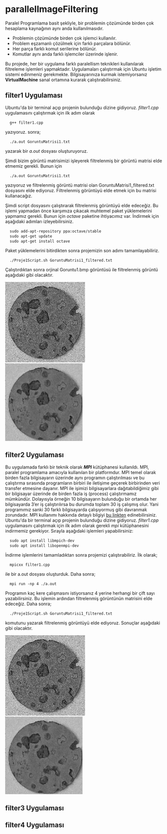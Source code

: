 # parallelImageFiltering
Paralel Programlama basit şekliyle, bir problemin çözümünde birden çok hesaplama kaynağının aynı anda kullanılmasıdır.
<ul>
  <li>Problemin çözümünde birden çok işlemci kullanılır.</li>
  <li>Problem eşzamanlı çözülmek için farklı parçalara bölünür.</li>
  <li>Her parça farklı komut serilerine bölünür.</li>
  <li>Komutlar aynı anda farklı işlemciler üzerinde işlenir.</li>
</ul>
Bu projede, her bir uygulama farklı paralellism teknikleri kullanılarak filtreleme işlemleri yapmaktadır. Uygulamaları çalıştırmak için Ubuntu işletim sistemi edinmeniz gerekmekte. Bilgisayarınıza kurmak istemiyorsanız <strong>VirtualMachine</strong> sanal ortamına kurarak çalıştırabilirsiniz.

## filter1 Uygulaması
Ubuntu\'da bir terminal açıp projenin bulunduğu dizine gidiyoruz. <i>filter1.cpp</i> uygulamasını çalıştırmak için ilk adım olarak

```
  g++ filter1.cpp
```

yazıyoruz. sonra;

```
  ./a.out GoruntuMatrisi1.txt
```

yazarak bir <i>a.out</i> dosyası oluşturuyoruz.

Şimdi bizim görüntü matrisimizi işleyerek filtrelenmiş bir görüntü matrisi elde etmemiz gerekli. Bunun için

```
  ./a.out GoruntuMatrisi1.txt
```

yazıyoruz ve filtrelenmiş görüntü matrisi olan GoruntuMatrisi1_filtered.txt dosyasını elde ediyoruz. Filtrelenmiş görüntüyü elde etmek için bu matrisi kullanacağız. 

Şimdi script dosyasını çalıştırarak filtrelenmiş görüntüyü elde edeceğiz. Bu işlemi yapmadan önce karşımıza çıkacak muhtemel paket yüklemelerini yapmamız gerekli. Bunun için <i>octave</i> paketine ihtiyacımız var. İndirmek için aşağıdaki adımları izleyebilirsiniz.

```
  sudo add-apt-repository ppa:octave/stable
  sudo apt-get update
  sudo apt-get install octave
```

Paket yüklemelerini bitirdikten sonra projemizin son adımı tamamlayabiliriz.

```
  ./Proje1Script.sh GoruntuMatrisi1_filtered.txt
```

Çalıştırdıktan sonra orjinal Goruntu1.bmp görüntüsü ile filtrelenmiş görüntü aşağıdaki gibi olacaktır.

![Orjinal Görüntü](https://github.com/shrgrl/parallelImageFiltering/blob/master/img1.jpg)
![Filtrelenmiş Görüntü](https://github.com/shrgrl/parallelImageFiltering/blob/master/img2.jpg)


## filter2 Uygulaması
Bu uygulamada farklı bir teknik olarak <strong><i>MPI</i></strong> kütüphanesi kullanıldı. MPI, paralel programlama amacıyla kullanılan bir platformdur. MPI temel olarak birden fazla bilgisayarın üzerinde aynı programın çalıştırılması ve bu çalıştırma sırasında programların birbiri ile iletişime geçerek birbirinden veri transfer etmesine dayanır. MPI ile işimizi bilgisayarlara dağıtabildiğimiz gibi bir bilgisayar üzerinde de birden fazla iş (process) çalıştırmamız mümkündür. Dolayısyla örneğin 10 bilgisayarın bulunduğu bir ortamda her bilgisayarda 3’er iş çalıştırılırsa bu durumda toplam 30 iş çalışmış olur. Yani programımız sanki 30 farklı bilgisayarda çalışıyormuş gibi davranmak zorundadır. MPI kullanımı hakkında detaylı bilgiyi [bu linkten](http://bilgisayarkavramlari.sadievrenseker.com/2009/04/29/mpi-message-passing-interface-mesaj-gecirme-arayuzu/) edinebilirsiniz.<br>Ubuntu\'da bir terminal açıp projenin bulunduğu dizine gidiyoruz. <i>filter1.cpp</i> uygulamasını çalıştırmak için ilk adım olarak gerekli <i>mpi</i> kütüphanesini indirmemiz gerekiyor. Sırayla aşağıdaki işlemleri yapabilirsiniz:

```
  sudo apt install libmpich-dev
  sudo apt install libopenmpi-dev
```

İndirme işlemlerini tamamladıktan sonra projemizi çalıştırabiliriz. İlk olarak;

```
  mpicxx filter1.cpp
```

ile bir a.out dosyası oluşturduk. Daha sonra;

```
  mpi run -np 4 ./a.out
```
Programın kaç kere çalışmasını istiyorsanız 4 yerine herhangi bir çift sayı yazabilirsiniz. Bu işlemin ardından filtrelenmiş görüntünün matrisini elde edeceğiz. Daha sonra;

```
  ./Proje1Script.sh GoruntuMatrisi1_filtered.txt
```

komutunu yazarak filtrelenmiş görüntüyü elde ediyoruz. Sonuçlar aşağıdaki gibi olacaktır.

![Orjinal Görüntü](https://github.com/shrgrl/parallelImageFiltering/blob/master/img1.jpg)
![Filtrelenmiş Görüntü](https://github.com/shrgrl/parallelImageFiltering/blob/master/img2.jpg)




## filter3 Uygulaması


## filter4 Uygulaması
